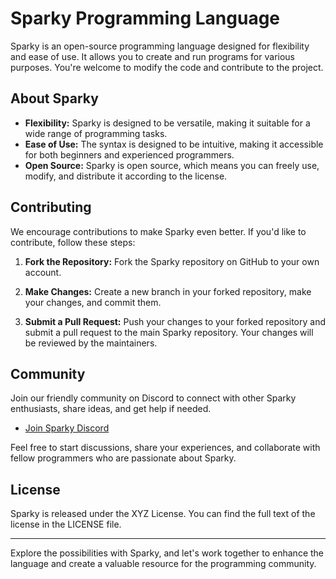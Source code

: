 # Sparky Programming Language

Sparky is an open-source programming language designed for flexibility and ease of use. It allows you to create and run programs for various purposes. You're welcome to modify the code and contribute to the project.

## About Sparky

- **Flexibility:** Sparky is designed to be versatile, making it suitable for a wide range of programming tasks.
- **Ease of Use:** The syntax is designed to be intuitive, making it accessible for both beginners and experienced programmers.
- **Open Source:** Sparky is open source, which means you can freely use, modify, and distribute it according to the license.

## Contributing

We encourage contributions to make Sparky even better. If you'd like to contribute, follow these steps:

1. **Fork the Repository:** Fork the Sparky repository on GitHub to your own account.

2. **Make Changes:** Create a new branch in your forked repository, make your changes, and commit them.

3. **Submit a Pull Request:** Push your changes to your forked repository and submit a pull request to the main Sparky repository. Your changes will be reviewed by the maintainers.

## Community

Join our friendly community on Discord to connect with other Sparky enthusiasts, share ideas, and get help if needed.

- [Join Sparky Discord](https://discord.gg/kgyaUuZxsn)

Feel free to start discussions, share your experiences, and collaborate with fellow programmers who are passionate about Sparky.

## License

Sparky is released under the XYZ License. You can find the full text of the license in the LICENSE file.

---

Explore the possibilities with Sparky, and let's work together to enhance the language and create a valuable resource for the programming community.

